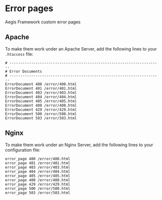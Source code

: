 # Error pages
Aegis Framework custom error pages


## Apache
To make them work under an Apache Server, add the following lines to your `.htaccess` file:

```markup
# ----------------------------------------------------------------------
# Error Documents
# ----------------------------------------------------------------------
ErrorDocument 400 /error/400.html
ErrorDocument 401 /error/401.html
ErrorDocument 403 /error/403.html
ErrorDocument 404 /error/404.html
ErrorDocument 405 /error/405.html
ErrorDocument 408 /error/408.html
ErrorDocument 429 /error/429.html
ErrorDocument 500 /error/500.html
ErrorDocument 503 /error/503.html
```

## Nginx
To make them work under an Nginx Server, add the following lines to your configuration file:

```markup
error_page 400 /error/400.html
error_page 401 /error/401.html
error_page 403 /error/403.html
error_page 404 /error/404.html
error_page 405 /error/405.html
error_page 408 /error/408.html
error_page 429 /error/429.html
error_page 500 /error/500.html
error_page 503 /error/503.html
```